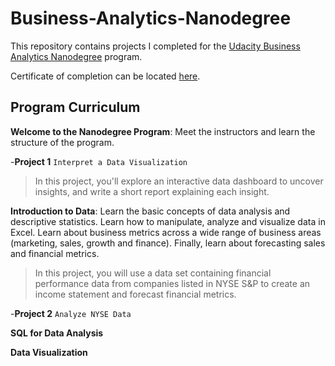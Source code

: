 # Business-Analytics-Nanodegree
This repository contains projects I completed for the [Udacity Business Analytics Nanodegree](https://www.udacity.com/course/business-analytics-nanodegree--nd098) program.

Certificate of completion can be located [here](https://confirm.udacity.com/M79JSKSR).

## Program Curriculum
__Welcome to the Nanodegree Program__: Meet the instructors and learn the structure of the program. 

-__Project 1__ ```Interpret a Data Visualization```
> In this project, you'll explore an interactive data dashboard to uncover insights, and write a short report explaining each insight. 


__Introduction to Data__: Learn the basic concepts of data analysis and descriptive statistics. Learn how to manipulate, analyze and visualize data in Excel. Learn about business metrics across a wide range of business areas (marketing, sales, growth and finance). Finally, learn about forecasting sales and financial metrics.
> In this project, you will use a data set containing financial performance data from companies listed in NYSE S&P to create an income statement and forecast financial metrics.

-__Project 2__ ```Analyze NYSE Data```

__SQL for Data Analysis__



__Data Visualization__
